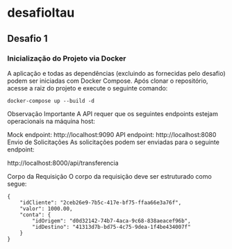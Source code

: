 # desafioItau

## Desafio 1

### Inicialização do Projeto via Docker

A aplicação e todas as dependências (excluindo as fornecidas pelo desafio) podem ser iniciadas com Docker Compose. Após clonar o repositório, acesse a raiz do projeto e execute o seguinte comando:

```docker-compose up --build -d ```

Observação Importante
A API requer que os seguintes endpoints estejam operacionais na máquina host:

Mock endpoint: http://localhost:9090
API endpoint: http://localhost:8080
Envio de Solicitações
As solicitações podem ser enviadas para o seguinte endpoint:


http://localhost:8000/api/transferencia

Corpo da Requisição
O corpo da requisição deve ser estruturado como segue:
```
{
    "idCliente": "2ceb26e9-7b5c-417e-bf75-ffaa66e3a76f",
    "valor": 1000.00,
    "conta": {
        "idOrigem": "d0d32142-74b7-4aca-9c68-838aeacef96b",
        "idDestino": "41313d7b-bd75-4c75-9dea-1f4be434007f"
    }
}
```